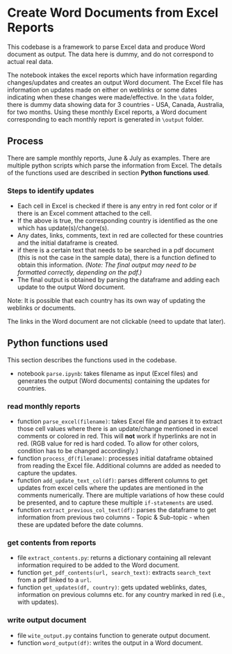 # Create Word Documents from Excel Reports
This codebase is a framework to parse Excel data
and produce Word document as output. 
The data here is dummy, and do not correspond to actual real data. 

The notebook intakes the excel reports 
which have information regarding
changes/updates and creates an output Word document.
The Excel file has information on updates made on either on
weblinks or some dates indicating when these changes were
made/effective. In the `\data` folder, there is dummy data
showing data for 3 countries - USA, Canada, Australia, for two
months. Using these monthly Excel reports,
a Word document corresponding to each monthly report
is generated in `\output` folder.


## Process
There are sample monthly reports, June & July as examples.
There are multiple python scripts which parse the information
from Excel. The details of the functions used are described
in section **Python functions used**.


### Steps to identify updates
- Each cell in Excel is checked if there is any entry in red font color
or if there is an Excel comment attached to the cell.
- If the above is true, the corresponding country is identified as
the one which has update(s)/change(s).
- Any dates, links, comments, text in red are collected for these
countries and the initial dataframe is created.
- if there is a certain text that needs to be searched in a pdf
document (this is not the case in the sample data), there is a
function defined to obtain this information. 
*(Note: The final output may need to be formatted correctly, depending on the pdf.)*
- The final output is obtained by parsing the dataframe and 
adding each update to the output Word document.

Note: It is possible that each country has its own way of updating
the weblinks or documents. 

The links in the Word document are not clickable 
(need to update that later).


## Python functions used
This section describes the functions used in the codebase.
- notebook `parse.ipynb`: takes filename as input (Excel files)
and generates the output (Word documents) containing the
updates for countries.

### read monthly reports
- function `parse_excel(filename)`: takes Excel file and
parses it to extract those cell values where there is an
update/change mentioned in excel comments or colored in red.
This will **not** work if hyperlinks are not in red.
(RGB value for red is hard coded. To allow for other
colors, condition has to be changed accordingly.)
- function `process_df(filename)`: processes initial
dataframe obtained from reading the Excel file. Additional
columns are added as needed to capture the updates.
- function `add_update_text_col(df)`: parses different
columns to get updates from excel cells where the updates are
mentioned in the comments numerically. There are multiple
variations of how these could be presented, and to capture
these multiple `if-statements` are used.
- function `extract_previous_col_text(df)`: parses the dataframe
to get information from previous two columns - Topic &
Sub-topic - when these are updated before the date columns.

### get contents from reports
- file `extract_contents.py`: returns a dictionary containing
all relevant information required to be added to the 
Word document.
- function `get_pdf_contents(url, search_text)`: extracts
`search_text` from a pdf linked to a `url`.
- function `get_updates(df, country)`: gets updated weblinks,
dates, information on previous columns etc. for any country
marked in red (i.e., with updates).

### write output document
- file `wite_output.py` contains function to generate output
document.
- function `word_output(df)`: writes the output in a Word document.
